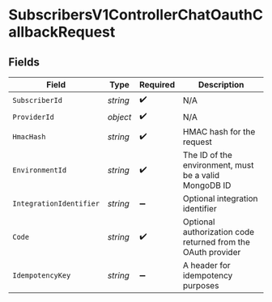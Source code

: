 # SubscribersV1ControllerChatOauthCallbackRequest


## Fields

| Field                                                        | Type                                                         | Required                                                     | Description                                                  |
| ------------------------------------------------------------ | ------------------------------------------------------------ | ------------------------------------------------------------ | ------------------------------------------------------------ |
| `SubscriberId`                                               | *string*                                                     | :heavy_check_mark:                                           | N/A                                                          |
| `ProviderId`                                                 | *object*                                                     | :heavy_check_mark:                                           | N/A                                                          |
| `HmacHash`                                                   | *string*                                                     | :heavy_check_mark:                                           | HMAC hash for the request                                    |
| `EnvironmentId`                                              | *string*                                                     | :heavy_check_mark:                                           | The ID of the environment, must be a valid MongoDB ID        |
| `IntegrationIdentifier`                                      | *string*                                                     | :heavy_minus_sign:                                           | Optional integration identifier                              |
| `Code`                                                       | *string*                                                     | :heavy_check_mark:                                           | Optional authorization code returned from the OAuth provider |
| `IdempotencyKey`                                             | *string*                                                     | :heavy_minus_sign:                                           | A header for idempotency purposes                            |
